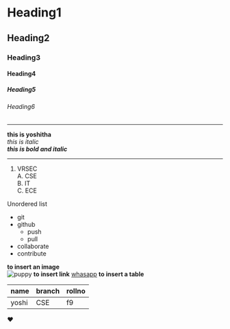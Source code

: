 # Heading1
## Heading2
### Heading3
#### Heading4
##### Heading5
###### Heading6

----------------------------------------------------

**this is yoshitha**  
*this is italic*  
***this is bold and italic*** 

--------------------------------------------------

1. VRSEC  
   A. CSE  
   B. IT  
   C. ECE  
    
    
Unordered list
* git
* github
   - push
   - pull
* collaborate
* contribute



**to insert an image**  
![puppy](https://www.puppyinstitute.com/wp-content/uploads//images/puppy/buying-a-new-puppy.jpg)
**to insert link**
[whasapp]()
**to insert a table**

|name|branch|rollno|
|---|----|-----|
|yoshi|CSE|f9|

:heart:

